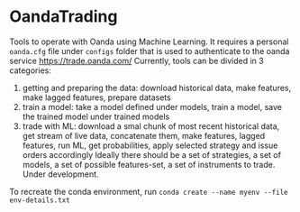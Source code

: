 # OandaTrading
Tools to operate with Oanda using Machine Learning. It requires a personal `oanda.cfg` file under `configs` folder that is used to authenticate to the oanda service https://trade.oanda.com/
Currently, tools can be divided in 3 categories: 

1. getting and preparing the data: download historical data, make features, make lagged features, prepare datasets
1. train a model: take a model defined under models, train a model, save the trained model under trained models
1. trade with ML: download a smal chunk of most recent historical data, get stream of live data, concatenate them, make features, lagged features, run ML, get probabilities, apply selected strategy and issue orders accordingly
Ideally there should be a set of strategies, a set of models, a set of possible features-set, a set of instruments to trade. Under development.

To recreate the conda environment, run `conda create --name myenv --file env-details.txt`
